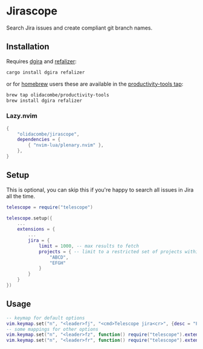 # Jirascope

Search Jira issues and create compliant git branch names.

## Installation

Requires [dgira](https://github.com/olidacombe/dgira) and [refalizer](https://github.com/olidacombe/refalizer):

```bash
cargo install dgira refalizer
```

or for [homebrew](https://brew.sh/) users these are available in the [productivity-tools tap](https://github.com/olidacombe/homebrew-productivity-tools):

```bash
brew tap olidacombe/productivity-tools
brew install dgira refalizer
```

### Lazy.nvim

```lua
{
    "olidacombe/jirascope",
    dependencies = {
        { "nvim-lua/plenary.nvim" },
    },
}
```

## Setup

This is optional, you can skip this if you're happy to search all issues in Jira all the time.

```lua
telescope = require("telescope")

telescope.setup({
    ...
    extensions = {
        ...
        jira = {
            limit = 1000, -- max results to fetch
            projects = { -- limit to a restricted set of projects within your org
                "ABCD",
                "EFGH"
            }
        }
    }
})
```

## Usage

```lua
-- keymap for default options
vim.keymap.set("n", "<leader>fj", "<cmd>Telescope jira<cr>", {desc = "Find Jira"})
-- some mappings for other options
vim.keymap.set("n", "<leader>fz", function() require("telescope").extensions.jira.jira({projects={"FRNT"}}) end, {delc = "Find Frontend Jira"})
vim.keymap.set("n", "<leader>fr", function() require("telescope").extensions.jira.jira({projects={"BACK","INFR"}}) end, {desc = "Find Backend Jira"})
```
